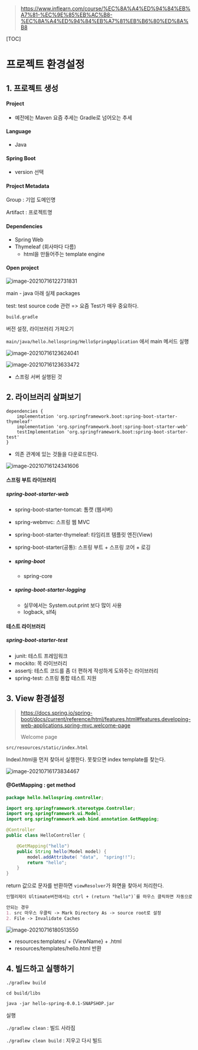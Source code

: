 > https://www.inflearn.com/course/%EC%8A%A4%ED%94%84%EB%A7%81-%EC%9E%85%EB%AC%B8-%EC%8A%A4%ED%94%84%EB%A7%81%EB%B6%80%ED%8A%B8

[TOC]

# 프로젝트 환경설정

## 1. 프로젝트 생성

#### Project

- 예전에는 Maven 요즘 추세는 Gradle로 넘어오는 추세

#### Language

- Java

#### Spring Boot

- version 선택

#### Project Metadata

Group :  기업 도메인명

Artifact : 프로젝트명

#### Dependencies

- Spring Web
- Thymeleaf (회사마다 다름)
  - html을 만들어주는 template engine



#### Open project

![image-20210716122731831](1.프로젝트_환경설정.assets/image-20210716122731831.png)

main - java 아래 실제 packages

test: test source code 관련 => 요즘 Test가 매우 중요하다.



`build.gradle` 

버전 설정, 라이브러리 가져오기



`main/java/hello.hellospring/HelloSpringApplication` 에서 main 메서드 실행

![image-20210716123624041](1.프로젝트_환경설정.assets/image-20210716123624041.png)

![image-20210716123633472](1.프로젝트_환경설정.assets/image-20210716123633472.png)

- 스프링 서버 실행된 것





## 2. 라이브러리 살펴보기

```
dependencies {
	implementation 'org.springframework.boot:spring-boot-starter-thymeleaf'
	implementation 'org.springframework.boot:spring-boot-starter-web'
	testImplementation 'org.springframework.boot:spring-boot-starter-test'
}
```

- 의존 관계에 있는 것들을 다운로드한다.

![image-20210716124341606](1.프로젝트_환경설정.assets/image-20210716124341606.png)



#### 스프링 부트 라이브러리

##### spring-boot-starter-web

- spring-boot-starter-tomcat: 톰캣 (웹서버)

- spring-webmvc: 스프링 웹 MVC

- spring-boot-starter-thymeleaf: 타임리프 템플릿 엔진(View)

- spring-boot-starter(공통): 스프링 부트 + 스프링 코어 + 로깅

- ##### spring-boot

  - spring-core

- ##### spring-boot-starter-logging

  - 실무에서는 System.out.print 보다 많이 사용
  - logback, slf4j

#### 테스트 라이브러리

##### spring-boot-starter-test

- junit: 테스트 프레임워크
- mockito: 목 라이브러리
- assertj: 테스트 코드를 좀 더 편하게 작성하게 도와주는 라이브러리
- spring-test: 스프링 통합 테스트 지원





## 3. View 환경설정

> https://docs.spring.io/spring-boot/docs/current/reference/html/features.html#features.developing-web-applications.spring-mvc.welcome-page
>
> Welcome page

`src/resources/static/index.html`

Indexl.html을 먼저 찾아서 실행한다. 못찾으면 index template를 찾는다.

![image-20210716173834467](1.프로젝트_환경설정.assets/image-20210716173834467.png)

#### @GetMapping : get method

```java
package hello.hellospring.controller;

import org.springframework.stereotype.Controller;
import org.springframework.ui.Model;
import org.springframework.web.bind.annotation.GetMapping;

@Controller
public class HelloController {

    @GetMapping("hello")
    public String hello(Model model) {
        model.addAttribute( "data",  "spring!!");
        return "hello";
    }
}
```

return 값으로 문자를 반환하면 `viewResolver`가 화면을 찾아서 처리한다.

```markdown
인텔리제이 Ultimate버전에서는 ctrl + (return "hello")`를 마우스 클릭하면 자동으로  hello.html로 이동한다.

안되는 경우 
1. src 마우스 우클릭 -> Mark Directory As -> source root로 설정
2. File -> Invalidate Caches
```

![image-20210716180513550](1.프로젝트_환경설정.assets/image-20210716180513550.png)

- resources:templates/ + {ViewName} + .html
- resources/templates/hello.html 반환





## 4. 빌드하고 실행하기

`./gradlew build`

`cd build/libs`

`java -jar hello-spring-0.0.1-SNAPSHOP.jar`

실행



`./gradlew clean` : 빌드 사라짐

`./gradlew clean build` : 지우고 다시 빌드
